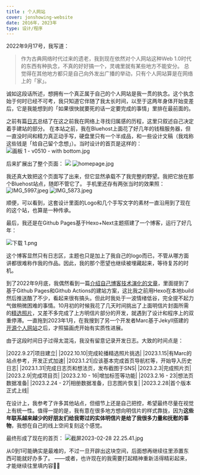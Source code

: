 ```yaml
---
title : 个人网站
cover: jonshowing-website
date: 2016年，2023年
type: 设计/程序
---
```


2022年9月17号，我写道：
> 作为古典网络时代过来的遗老，我到现在依然对个人网站这种Web 1.0时代的东西有种执念，不真的好好搞一个，灵魂里就有某些地方不能安分。
总觉得在其他地方都只是自己向外发出广播的举动，只有个人网站算是在网络上的「家」。

诚如这段话所述，想拥有一个真正属于自己的个人网站是我一贯的执念。这个执念始于何时已经不可考，我只知道它伴随了我太长时间，以至于这两年身体开始变差后，它是我能想到的「如果很快就要死的话一定要完成的事情」里排在最前面的。

之前有篇[日志](/blog/2016/06/26/feeling-of-belong/)总结了在这之前我在网络上寻找归属感的历程，这里只叙述自己决定着手建站的部分。
在本站之前，我在Bluehost上面花了好几年的钱租服务器，但一直没时间和精力真正动手写，硬盘里只有一个半成品，和一些设计文稿（我戏称这些钱是「给自己留个念想」）。当时设计的首页是这样的：
![画板 1 - v0510 - with bottom.jpg](https://s2.loli.net/2023/02/23/HtYdj7VpbZCLKWk.jpg)

后来扩展出了整个页面：
![](https://s2.loli.net/2023/02/28/xkodhwDMBGEi6Z5.jpg)
![homepage.jpg](https://s2.loli.net/2023/02/23/P8WTqIR6U9SN1wM.jpg)

我还真大致把这个页面写了出来，但它显然承载不了我完整的野望。我把它放在那个Bluehost站点，随即不管它了。
手机里还存有两张当时的效果照：
![IMG_5997.jpeg](https://s2.loli.net/2023/02/26/oSM2uEYtLwaB6Kj.jpg)
![IMG_5873.jpeg](https://s2.loli.net/2023/02/26/2Dn7dTkfOvq5bmo.jpg)

顺便，可以看到，这套设计里面的Logo和几个手写文字的素材一直沿用到了现在的这个站，也算是一种传承。

最后，我还是在Github Pages基于Hexo+Next主题搭建了一个博客，运行了好几年：

![下载 _1_.png](https://s2.loli.net/2023/02/23/OMujc6z9F5kEUNq.png)

这个博客显然只有日志区，主题也只是加上了我自己的logo而已，不管从哪方面讲都很难称作我的作品。因此，我的那个愿望也继续被埋藏起来，等待复苏的时机。

到了2022年9月底，我偶然看到一篇[介绍自己博客技术演化的文章](https://mebtte.com/migration_of_my_blog_structure)，里面提到了基于Github Pages和Github Actions的建站方案，这比我之前用Hexo在本地build然后推送酷了不少，看起来很有搞头。但此时我处于一波情绪低谷，完全提不起力气做稍微困难的事情。10月初的时候我花了几天时间挑出了上面明信片封面所需的[精选照片](https://www.douban.com/photos/album/1897181383/)，又差不多完成了上方明信片部分的开发，就遇到了设计和程序上的双重停滞。一直拖到2023年1月，在我搜到了另一个开发者Marc基于Jekyll搭建的[开源个人网站](https://github.com/marcgg/marcgg.github.com)之后，才照猫画虎开始有实质性进展。

由于这段时间日子过得太混沌，我没有留意记录开发日志。大致的时间点是：

|2022.9.27|项目建立|
|2022.10.10|完成轮播精选照片挑选|
|2023.1.15|有Marc的站点参考，开发正式加速|
|2023.1.21|应该基本完成首页导航栏等，开始导入历史日志|
|2023.1.31|完成日志页和想法页，发布截图于SNS|
|2023.2.3|完成照片页|
|2023.2.9|完成项目页|
|2023.2.10 - 16|增加标签等功能|
|2023.2.16 - 23|想法页数据准备|
|2023.2.24 - 27|相册数据准备，日志图片恢复|
|2023.2.28|首个版本正式上线|

在设计上，我参考了许多其他站点，但细节上还是自己把控，希望最终尽量在视觉上有统一性。值得一提的是，我有意在很多地方想向明信片的样式靠拢，因为**这些年联系越来越少的好朋友们给我寄过的实体明信片是给了我很多力量和抚慰的事物**，我想在自己的线上空间复刻这个感觉。

最终形成了现在的首页：
![截屏2023-02-28 22.25.41.jpg](https://s2.loli.net/2023/02/28/XTZKmk1d5R3QPvz.jpg)

从0到1可能确实是最难的，不过一旦开辟出这块空间，后面想再继续往里添置东西可能就好办多了。
——或者，也许现在的我需要打起精神重新活得精彩起来，才能继续往里填内容🤦‍♂️
